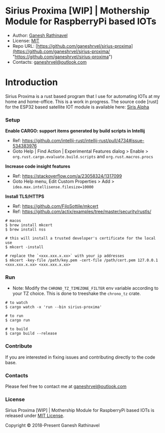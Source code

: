 # Sirius Proxima [WIP] | Mothership Module for RaspberryPi based IOTs

- Author: [Ganesh Rathinavel](https://www.linkedin.com/in/ganeshrvel "Ganesh Rathinavel")
- License: [MIT](https://github.com/ganeshrvel/sirius-proxima/blob/master/LICENSE "MIT")
- Repo URL: [https://github.com/ganeshrvel/sirius-proxima](https://github.com/ganeshrvel/sirius-proxima/ "https://github.com/ganeshrvel/sirius-proxima")
- Contacts: ganeshrvel@outlook.com

# Introduction
Sirius Proxima is a rust based program that I use for automating IOTs at my home and home-office. This is a work in progress. The source code [rust] for the ESP32 based satellite IOT module is available here: [Siris Alpha](https://github.com/ganeshrvel/sirius-alpha, "Siris Alpha")


### Setup

**Enable CARGO: support items generated by build scripts in Intellij**

- Ref: https://github.com/intellij-rust/intellij-rust/pull/4734#issue-534383976
- Goto Help | Find Action | Experimental Features dialog > Enable > `org.rust.cargo.evaluate.build.scripts` and `org.rust.macros.procs`

**Increase code insight features**

- Ref: https://stackoverflow.com/a/23058324/1317099
- Goto Help menu, Edit Custom Properties > Add > `idea.max.intellisense.filesize=10000`

**Install TLS/HTTPS**
- Ref: https://github.com/FiloSottile/mkcert
- Ref: https://github.com/actix/examples/tree/master/security/rustls/

```shell
# macos
$ brew install mkcert
$ brew install nss 

# this will install a trusted developer's certificate for the local use
$ mkcert -install

# replace the `<xxx.xxx.x.xx>` with your ip addresses
$ mkcert -key-file /path/key.pem -cert-file /path/cert.pem 127.0.0.1 <xxx.xxx.x.xx> <xxx.xxx.x.xx>
```

### Run

- Note: Modify the `CHRONO_TZ_TIMEZONE_FILTER` env variable according to your TZ choice. This is done to treeshake the `chrono_tz` crate.

```shell
# to watch
$ cargo watch -x 'run --bin sirius-proxima'

# to run 
$ cargo run

# to build 
$ cargo build --release

```


### Contribute
If you are interested in fixing issues and contributing directly to the code base.

### Contacts
Please feel free to contact me at ganeshrvel@outlook.com

### License
Sirius Proxima [WIP] | Mothership Module for RaspberryPi based IOTs is released under [MIT License](https://github.com/ganeshrvel/sirius-proxima/blob/master/LICENSE "MIT License").

Copyright © 2018-Present Ganesh Rathinavel
